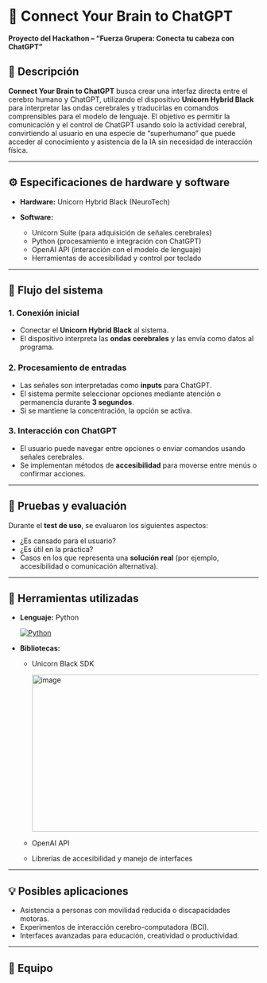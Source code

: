 # 🧠 Connect Your Brain to ChatGPT

**Proyecto del Hackathon – “Fuerza Grupera: Conecta tu cabeza con ChatGPT”**

## 🚀 Descripción

**Connect Your Brain to ChatGPT** busca crear una interfaz directa entre el cerebro humano y ChatGPT, utilizando el dispositivo **Unicorn Hybrid Black** para interpretar las ondas cerebrales y traducirlas en comandos comprensibles para el modelo de lenguaje.
El objetivo es permitir la comunicación y el control de ChatGPT usando solo la actividad cerebral, convirtiendo al usuario en una especie de “superhumano” que puede acceder al conocimiento y asistencia de la IA sin necesidad de interacción física.

---

## ⚙️ Especificaciones de hardware y software

* **Hardware:** Unicorn Hybrid Black (NeuroTech)
* **Software:**

  * Unicorn Suite (para adquisición de señales cerebrales)
  * Python (procesamiento e integración con ChatGPT)
  * OpenAI API (interacción con el modelo de lenguaje)
  * Herramientas de accesibilidad y control por teclado

---

## 🧩 Flujo del sistema

### 1. Conexión inicial

* Conectar el **Unicorn Hybrid Black** al sistema.
* El dispositivo interpreta las **ondas cerebrales** y las envía como datos al programa.

### 2. Procesamiento de entradas

* Las señales son interpretadas como **inputs** para ChatGPT.
* El sistema permite seleccionar opciones mediante atención o permanencia durante **3 segundos**.
* Si se mantiene la concentración, la opción se activa.

### 3. Interacción con ChatGPT

* El usuario puede navegar entre opciones o enviar comandos usando señales cerebrales.
* Se implementan métodos de **accesibilidad** para moverse entre menús o confirmar acciones.

---

## 🧠 Pruebas y evaluación

Durante el **test de uso**, se evaluaron los siguientes aspectos:

* ¿Es cansado para el usuario?
* ¿Es útil en la práctica?
* Casos en los que representa una **solución real** (por ejemplo, accesibilidad o comunicación alternativa).

---

## 🧰 Herramientas utilizadas

* **Lenguaje:** Python

  <a href="https://github.com/search?q=user%3ADenverCoder1+is%3Arepo+language%3Apython"><img alt="Python" src="https://img.shields.io/badge/Python%20-%2314354C.svg?logo=python&logoColor=white"></a>

* **Bibliotecas:**

  * Unicorn Black SDK
    
    <img width="474" height="316" alt="image" src="https://github.com/user-attachments/assets/1feae856-1e0b-4a4f-bb92-57bb11031353" />

  * OpenAI API
  * Librerías de accesibilidad y manejo de interfaces

---

## 💡 Posibles aplicaciones

* Asistencia a personas con movilidad reducida o discapacidades motoras.
* Experimentos de interacción cerebro-computadora (BCI).
* Interfaces avanzadas para educación, creatividad o productividad.

---

## 👥 Equipo

